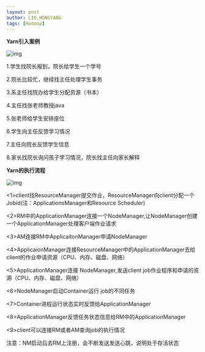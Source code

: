 ```yaml
---
layout: post
author: LIU,HONGYANG
tags: [Hadoop]
---
```






**Yarn引入案例**

 

 

 

![img](https://img2018.cnblogs.com/blog/1067977/201908/1067977-20190820205518098-1710486632.png)

1.学生找院长报到，院长给学生一个学号

2.院长比较忙，继续找主任处理学生事务

3.系主任找院办给学生分配资源（书本）

4.主任找张老师教授java

5.张老师给学生安排座位

6.学生向主任反馈学习情况

7.主任向院长反馈学生信息

8.家长找院长询问孩子学习情况，院长找主任向家长解释

 

**Yarn的执行流程**

 ![img](https://img2018.cnblogs.com/blog/1067977/201908/1067977-20190820214420075-379952172.png)

 

<1>client找ResourceManager提交作业，ResourceManager向client分配一个Jobid(注：ApplicationsManager和Resource Scheduler)

<2>RM中的ApplicationManager连接一个NodeManager,让NodeManager创建一个ApplicationManager处理客户端作业请求

<3>AM连接RM中ApplicaitonManager申请NodeManager

<4>ApplicaionManager连接ResourceManager中的ApplicationManager去给client的作业申请资源（CPU、内存、磁盘、网络）

<5>ApplicationManager连接 NodeManager,发送client job作业程序和申请的资源（CPU、内存、磁盘、网络）

<6>NodeManager启动Container运行 job的不同任务

<7>Container进程运行状态实时反馈给ApplicationManager

<8>ApplicationManager反馈任务状态信息给RM中的ApplicationManager

<9>client可以连接RM或者AM查询job的执行情况

注意：NM启动后去RM上注册，会不断发送发送心跳，说明处于存活状态

 